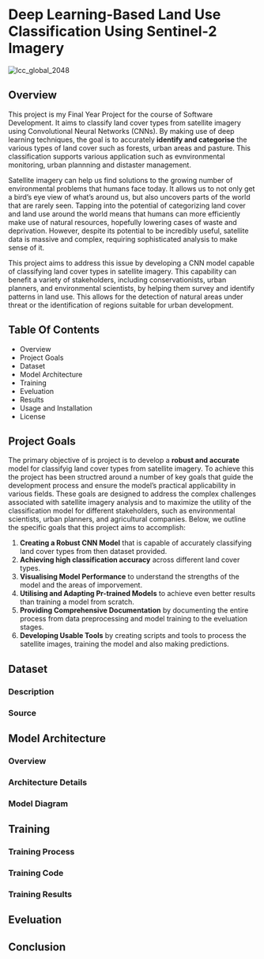 # Deep Learning-Based Land Use Classification Using Sentinel-2 Imagery
![lcc_global_2048](https://github.com/StaticRevo/Deep-Learning-Based-Land-Use-Classification-Using-Sentinel-2-Imagery/assets/116385849/66458441-3032-439f-81a4-75b43a13d21e)

## Overview
This project is my Final Year Project for the course of Software Development. It aims to classify land cover types from satellite imagery using Convolutional Neural Networks (CNNs). By making use of deep learning techniques, the goal is to accurately **identify and categorise** the various types of land cover such as forests, urban areas and pasture. This classification supports various application such as evnvironmental monitoring, urban plannning and distaster management.

Satellite imagery can help us find solutions to the growing number of environmental problems that humans face today. It allows us to not only get a bird’s eye view of what’s around us, but also uncovers parts of the world that are rarely seen. Tapping into the potential of categorizing land cover and land use around the world means that humans can more efficiently make use of natural resources, hopefully lowering cases of waste and deprivation. However, despite its potential to be incredibly useful, satellite data is massive and complex, requiring sophisticated analysis to make sense of it.

This project aims to address this issue by developing a CNN model capable of classifying land cover types in satellite imagery. This capability can benefit a variety of stakeholders, including conservationists, urban planners, and environmental scientists, by helping them survey and identify patterns in land use. This allows for the detection of natural areas under threat or the identification of regions suitable for urban development.

## Table Of Contents
- Overview
- Project Goals
- Dataset
- Model Architecture
- Training
- Eveluation
- Results
- Usage and Installation
- License

## Project Goals
The primary objective of is project is to develop a **robust and accurate** model for classifyig land cover types from satellite imagery. To achieve this the project has been structred around a number of key goals that guide the development process and ensure the model’s practical applicability in various fields. These goals are designed to address the complex challenges associated with satellite imagery analysis and to maximize the utility of the classification model for different stakeholders, such as environmental scientists, urban planners, and agricultural companies. Below, we outline the specific goals that this project aims to accomplish:

1. **Creating a Robust CNN Model** that is capable of accurately classifying land cover types from then dataset provided.
2. **Achieving high classification accuracy** across different land cover types.
3. **Visualising Model Performance** to understand the strengths of the model and the areas of imporvement.
4. **Utilising and Adapting Pr-trained Models** to achieve even better results than training a model from scratch.
5. **Providing Comprehensive Documentation** by documenting the entire process from data preprocessing and model training to the eveluation stages.
6. **Developing Usable Tools** by creating scripts and tools to process the satellite images, training the model and also making predictions.

## Dataset

### Description

### Source

## Model Architecture
### Overview
### Architecture Details
### Model Diagram

## Training 
### Training Process
### Training Code
### Training Results

## Eveluation 

## Conclusion 

